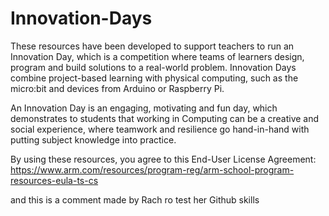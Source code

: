 # Innovation-Days
These resources have been developed to support teachers to run an Innovation Day, which is a competition where teams of learners design, program and build solutions to a real-world problem. Innovation Days combine project-based learning with physical computing, such as the micro:bit and devices from Arduino or Raspberry Pi.

An Innovation Day is an engaging, motivating and fun day, which demonstrates to students that working in Computing can be a creative and social experience, where teamwork and resilience go hand-in-hand with putting subject knowledge into practice.

By using these resources, you agree to this End-User License Agreement: https://www.arm.com/resources/program-reg/arm-school-program-resources-eula-ts-cs

and this is a comment made by Rach ro test her Github skills

